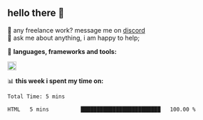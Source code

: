 ## hello there 👋

💼 any freelance work? message me on [discord](https://discord.com/users/577571414186393661/)\
💬 ask me about anything, i am happy to help;

🌸 **languages, frameworks and tools:**  

<img height="20" src="https://skillicons.dev/icons?i=js,ts,nodejs,html,css,react,next,express,nuxt,php,java,kotlin,python,npm,git,docker,gradle,maven,nginx,tailwind,jquery,mysql,redis,mongodb&perline=50">

📊 **this week i spent my time on:**
<!--START_SECTION:waka-->

```txt
Total Time: 5 mins

HTML   5 mins          █████████████████████████   100.00 %
```

<!--END_SECTION:waka-->
